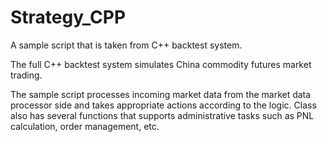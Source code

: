 # Strategy_CPP
A sample script that is taken from C++ backtest system. 

The full C++ backtest system simulates China commodity futures market trading. 

The sample script processes incoming market data from the market data processor side and takes appropriate actions according to the logic. Class also has several functions that supports administrative tasks such as PNL calculation, order management, etc.
